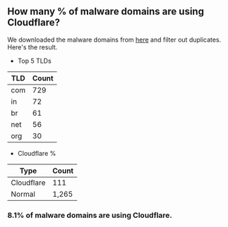 ## How many % of malware domains are using Cloudflare?


We downloaded the malware domains from [here](https://urlhaus.abuse.ch) and filter out duplicates.
Here's the result.


[//]: # (start replacement)


- Top 5 TLDs

| TLD | Count |
| --- | --- |
| com | 729 |
| in | 72 |
| br | 61 |
| net | 56 |
| org | 30 |


- Cloudflare %

| Type | Count |
| --- | --- |
| Cloudflare | 111 |
| Normal | 1,265 |


### 8.1% of malware domains are using Cloudflare.